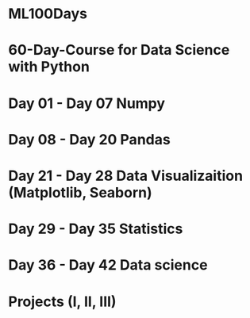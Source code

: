 # ML100Days

# 60-Day-Course for Data Science with Python
# Day 01 - Day 07 Numpy
# Day 08 - Day 20 Pandas
# Day 21 - Day 28 Data Visualizaition (Matplotlib, Seaborn)
# Day 29 - Day 35 Statistics
# Day 36 - Day 42 Data science
# Projects (I, II, III)
